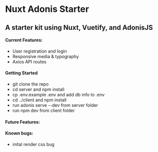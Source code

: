 # Nuxt Adonis Starter

## A starter kit using Nuxt, Vuetify, and AdonisJS

#### Current Features:
* User registration and login
* Responsive media & typography
* Axios API routes

#### Getting Started
* git clone the repo
* cd server and npm install
* cp .env.example .env and add db info to .env
* cd ../client and npm install
* run adonis serve --dev from server folder
* run npm dev from client folder

#### Future Features:

#### Known bugs:
* inital render css bug
